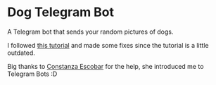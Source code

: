# Dog Telegram Bot
A Telegram bot that sends your random pictures of dogs.

I followed [this tutorial](https://www.freecodecamp.org/news/learn-to-build-your-first-bot-in-telegram-with-python-4c99526765e4/) and made some fixes since the tutorial is a little outdated.

Big thanks to [Constanza Escobar](https://github.com/cescobarf) for the help, she introduced me to Telegram Bots :D
